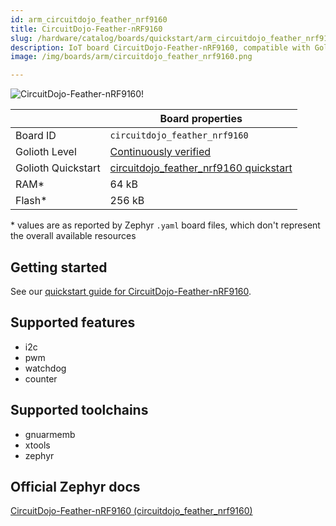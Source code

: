 ```yaml
---
id: arm_circuitdojo_feather_nrf9160
title: CircuitDojo-Feather-nRF9160
slug: /hardware/catalog/boards/quickstart/arm_circuitdojo_feather_nrf9160
description: IoT board CircuitDojo-Feather-nRF9160, compatible with Golioth at quickstart level.
image: /img/boards/arm/circuitdojo_feather_nrf9160.png

---
```


[//]: # (This is an auto-generated file, do not edit! Changes to it will be lost upon re-generation)

![CircuitDojo-Feather-nRF9160!](/img/boards/arm/circuitdojo_feather_nrf9160.png "CircuitDojo-Feather-nRF9160")

|                | Board properties     |
| -------------  | -------------------- |
| Board ID       | `circuitdojo_feather_nrf9160` |
| Golioth Level  | [Continuously verified](/hardware#continuously-verified-boards) |
| Golioth Quickstart | [circuitdojo_feather_nrf9160 quickstart](/hardware/nrf91/zephyr-quickstart) || Architecture   | ARM |
| RAM*           | 64 kB |
| Flash*         | 256 kB |

\* values are as reported by Zephyr `.yaml` board files, which don't represent the overall available resources

## Getting started

See our [quickstart guide for CircuitDojo-Feather-nRF9160](/hardware/nrf91/zephyr-quickstart).


## Supported features

* i2c
* pwm
* watchdog
* counter

## Supported toolchains

* gnuarmemb
* xtools
* zephyr

## Official Zephyr docs

[CircuitDojo-Feather-nRF9160 (circuitdojo_feather_nrf9160)](https://docs.zephyrproject.org/latest/boards/arm/circuitdojo_feather_nrf9160/doc/index.html)

